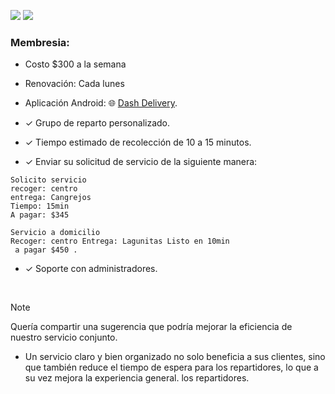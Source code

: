 ![](https://img.shields.io/badge/Planes%20para%20restaurantes%20-%20servicio%20a%20domicilio-blue) ![](https://img.shields.io/badge/Versi%C3%B3n%20-%202.1-green)



### Membresia:
- Costo $300 a la semana
- Renovación: Cada lunes

- Aplicación Android: :globe_with_meridians: [Dash Delivery](https://play.google.com/store/apps/details?id=com.nabiaa.dashdelivery). 

- ✓ Grupo de reparto personalizado.
- ✓ Tiempo estimado de recolección de 10 a 15 minutos.
- ✓ Enviar su solicitud de servicio de la siguiente manera:
```
Solicito servicio
recoger: centro
entrega: Cangrejos
Tiempo: 15min
A pagar: $345

Servicio a domicilio
Recoger: centro Entrega: Lagunitas Listo en 10min
 a pagar $450 .
```
- ✓ Soporte con administradores.
<br>

> [!NOTE]
> Quería compartir una sugerencia que podría mejorar la eficiencia de nuestro servicio conjunto.
- Un servicio claro y bien organizado no solo beneficia a sus clientes, sino que también reduce el tiempo de espera para los repartidores, lo que a su vez mejora la experiencia general. los repartidores.

